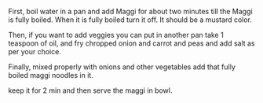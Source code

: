 First, boil water in a pan and add Maggi for about two minutes till the Maggi is fully boiled. When it is fully boiled turn it off. It should be a mustard color.

Then, if you want to add veggies you can put in another pan take 1 teaspoon of oil, and fry chropped onion and carrot and peas and add salt as per your choice. 

Finally, mixed properly with onions and other vegetables add that fully boiled maggi noodles in it.

keep it for 2 min and then serve the maggi in bowl.